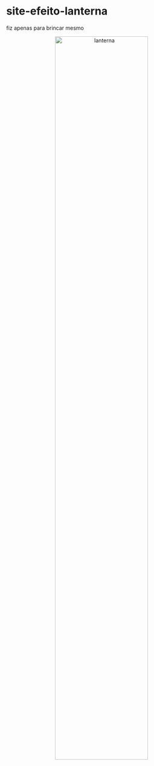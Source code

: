 # site-efeito-lanterna
fiz apenas para brincar mesmo

<div align="center">
  <img style="width: 70%;" src="./assets/lanterna.gif" alt="lanterna"/>
</div>
